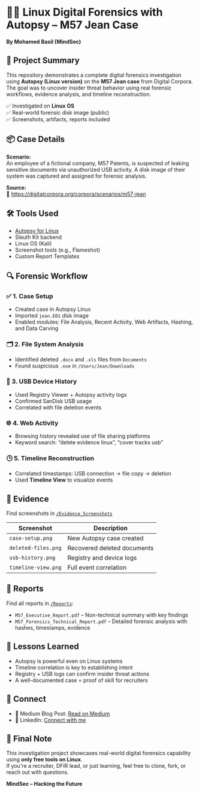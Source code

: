 # 🕵️‍♂️ Linux Digital Forensics with Autopsy – M57 Jean Case

**By Mohamed Basil (MindSec)**  


## 📁 Project Summary

This repository demonstrates a complete digital forensics investigation using **Autopsy (Linux version)** on the **M57 Jean case** from Digital Corpora. The goal was to uncover insider threat behavior using real forensic workflows, evidence analysis, and timeline reconstruction.

✅ Investigated on **Linux OS**  
✅ Real-world forensic disk image (public)  
✅ Screenshots, artifacts, reports included


## 📦 Case Details

**Scenario:**  
An employee of a fictional company, M57 Patents, is suspected of leaking sensitive documents via unauthorized USB activity. A disk image of their system was captured and assigned for forensic analysis.

**Source:**  
🔗 https://digitalcorpora.org/corpora/scenarios/m57-jean  


## 🛠️ Tools Used

- [Autopsy for Linux](https://sleuthkit.org/autopsy/)
- Sleuth Kit backend
- Linux OS (Kali)
- Screenshot tools (e.g., Flameshot)
- Custom Report Templates


## 🔍 Forensic Workflow

### ✅ 1. Case Setup  
- Created case in Autopsy Linux
- Imported `jean.E01` disk image
- Enabled modules: File Analysis, Recent Activity, Web Artifacts, Hashing, and Data Carving

### 🗂️ 2. File System Analysis  
- Identified deleted `.docx` and `.xls` files from `Documents`
- Found suspicious `.exe` in `/Users/Jean/Downloads`

### 🔌 3. USB Device History  
- Used Registry Viewer + Autopsy activity logs
- Confirmed SanDisk USB usage
- Correlated with file deletion events

### 🌐 4. Web Activity  
- Browsing history revealed use of file sharing platforms
- Keyword search: “delete evidence linux”, “cover tracks usb”

### 🕒 5. Timeline Reconstruction  
- Correlated timestamps: USB connection → file copy → deletion
- Used **Timeline View** to visualize events


## 📸 Evidence

Find screenshots in [`/Evidence_Screenshots`](./Evidence_Screenshots)

| Screenshot | Description |
|------------|-------------|
| `case-setup.png` | New Autopsy case created |
| `deleted-files.png` | Recovered deleted documents |
| `usb-history.png` | Registry and device logs |
| `timeline-view.png` | Full event correlation |


## 📑 Reports

Find all reports in [`/Reports`](./Reports):

- `M57_Executive_Report.pdf` – Non-technical summary with key findings
- `M57_Forensics_Technical_Report.pdf` – Detailed forensic analysis with hashes, timestamps, evidence


## 🧠 Lessons Learned

- Autopsy is powerful even on Linux systems
- Timeline correlation is key to establishing intent
- Registry + USB logs can confirm insider threat actions
- A well-documented case = proof of skill for recruiters


## 🔗 Connect

- 📄 Medium Blog Post: [Read on Medium]([https://medium.com/@yourusername/autopsy-m57-linux-forensics](https://medium.com/@Mindsec))
- 🔗 LinkedIn: [Connect with me](www.linkedin.com/in/mohamed-basil-966a8225a)


## 🙌 Final Note

This investigation project showcases real-world digital forensics capability using **only free tools on Linux**.  
If you're a recruiter, DFIR lead, or just learning, feel free to clone, fork, or reach out with questions.

**MindSec – Hacking the Future**

